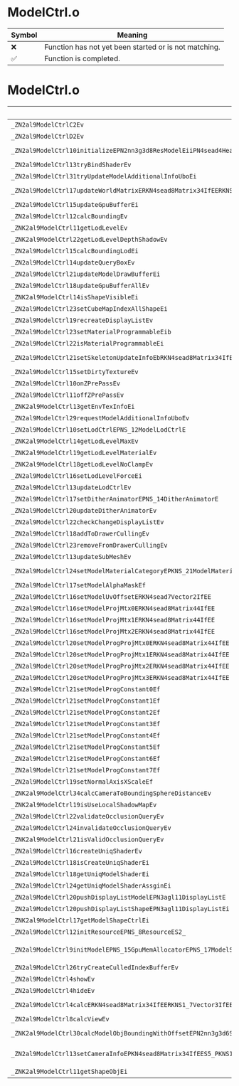 # ModelCtrl.o
| Symbol | Meaning 
| ------------- | ------------- 
| :x: | Function has not yet been started or is not matching. 
| :white_check_mark: | Function is completed. 


# ModelCtrl.o
| Symbol (Mangled) | Symbol (Demangled) | Decompiled? |
| ------------- |  ------------- | ------------- |
| `_ZN2al9ModelCtrlC2Ev` | `al::ModelCtrl::ModelCtrl(void)` | :white_check_mark: |
| `_ZN2al9ModelCtrlD2Ev` | `al::ModelCtrl::~ModelCtrl()` | :white_check_mark: |
| `_ZN2al9ModelCtrl10initializeEPN2nn3g3d8ResModelEiiPN4sead4HeapEPNS_12ShaderHolderE` | `al::ModelCtrl::initialize(nn::g3d::ResModel *,int,int,sead::Heap *,al::ShaderHolder *)` | :white_check_mark: |
| `_ZN2al9ModelCtrl13tryBindShaderEv` | `al::ModelCtrl::tryBindShader(void)` | :white_check_mark: |
| `_ZN2al9ModelCtrl31tryUpdateModelAdditionalInfoUboEi` | `al::ModelCtrl::tryUpdateModelAdditionalInfoUbo(int)` | :white_check_mark: |
| `_ZN2al9ModelCtrl17updateWorldMatrixERKN4sead8Matrix34IfEERKNS1_7Vector3IfEE` | `al::ModelCtrl::updateWorldMatrix(sead::Matrix34<float> const&,sead::Vector3<float> const&)` | :white_check_mark: |
| `_ZN2al9ModelCtrl15updateGpuBufferEi` | `al::ModelCtrl::updateGpuBuffer(int)` | :white_check_mark: |
| `_ZN2al9ModelCtrl12calcBoundingEv` | `al::ModelCtrl::calcBounding(void)` | :white_check_mark: |
| `_ZNK2al9ModelCtrl11getLodLevelEv` | `al::ModelCtrl::getLodLevel(void)const` | :white_check_mark: |
| `_ZNK2al9ModelCtrl22getLodLevelDepthShadowEv` | `al::ModelCtrl::getLodLevelDepthShadow(void)const` | :white_check_mark: |
| `_ZN2al9ModelCtrl15calcBoundingLodEi` | `al::ModelCtrl::calcBoundingLod(int)` | :white_check_mark: |
| `_ZN2al9ModelCtrl14updateQueryBoxEv` | `al::ModelCtrl::updateQueryBox(void)` | :white_check_mark: |
| `_ZN2al9ModelCtrl21updateModelDrawBufferEi` | `al::ModelCtrl::updateModelDrawBuffer(int)` | :white_check_mark: |
| `_ZN2al9ModelCtrl18updateGpuBufferAllEv` | `al::ModelCtrl::updateGpuBufferAll(void)` | :white_check_mark: |
| `_ZNK2al9ModelCtrl14isShapeVisibleEi` | `al::ModelCtrl::isShapeVisible(int)const` | :white_check_mark: |
| `_ZN2al9ModelCtrl23setCubeMapIndexAllShapeEi` | `al::ModelCtrl::setCubeMapIndexAllShape(int)` | :white_check_mark: |
| `_ZN2al9ModelCtrl19recreateDisplayListEv` | `al::ModelCtrl::recreateDisplayList(void)` | :white_check_mark: |
| `_ZN2al9ModelCtrl23setMaterialProgrammableEib` | `al::ModelCtrl::setMaterialProgrammable(int,bool)` | :white_check_mark: |
| `_ZN2al9ModelCtrl22isMaterialProgrammableEi` | `al::ModelCtrl::isMaterialProgrammable(int)` | :white_check_mark: |
| `_ZN2al9ModelCtrl21setSkeletonUpdateInfoEbRKN4sead8Matrix34IfEERKNS1_7Vector3IfEE` | `al::ModelCtrl::setSkeletonUpdateInfo(bool,sead::Matrix34<float> const&,sead::Vector3<float> const&)` | :white_check_mark: |
| `_ZN2al9ModelCtrl15setDirtyTextureEv` | `al::ModelCtrl::setDirtyTexture(void)` | :white_check_mark: |
| `_ZN2al9ModelCtrl10onZPrePassEv` | `al::ModelCtrl::onZPrePass(void)` | :white_check_mark: |
| `_ZN2al9ModelCtrl11offZPrePassEv` | `al::ModelCtrl::offZPrePass(void)` | :white_check_mark: |
| `_ZNK2al9ModelCtrl13getEnvTexInfoEi` | `al::ModelCtrl::getEnvTexInfo(int)const` | :white_check_mark: |
| `_ZN2al9ModelCtrl29requestModelAdditionalInfoUboEv` | `al::ModelCtrl::requestModelAdditionalInfoUbo(void)` | :white_check_mark: |
| `_ZN2al9ModelCtrl10setLodCtrlEPNS_12ModelLodCtrlE` | `al::ModelCtrl::setLodCtrl(al::ModelLodCtrl *)` | :white_check_mark: |
| `_ZNK2al9ModelCtrl14getLodLevelMaxEv` | `al::ModelCtrl::getLodLevelMax(void)const` | :white_check_mark: |
| `_ZNK2al9ModelCtrl19getLodLevelMaterialEv` | `al::ModelCtrl::getLodLevelMaterial(void)const` | :white_check_mark: |
| `_ZNK2al9ModelCtrl18getLodLevelNoClampEv` | `al::ModelCtrl::getLodLevelNoClamp(void)const` | :white_check_mark: |
| `_ZN2al9ModelCtrl16setLodLevelForceEi` | `al::ModelCtrl::setLodLevelForce(int)` | :white_check_mark: |
| `_ZN2al9ModelCtrl13updateLodCtrlEv` | `al::ModelCtrl::updateLodCtrl(void)` | :white_check_mark: |
| `_ZN2al9ModelCtrl17setDitherAnimatorEPNS_14DitherAnimatorE` | `al::ModelCtrl::setDitherAnimator(al::DitherAnimator *)` | :white_check_mark: |
| `_ZN2al9ModelCtrl20updateDitherAnimatorEv` | `al::ModelCtrl::updateDitherAnimator(void)` | :white_check_mark: |
| `_ZN2al9ModelCtrl22checkChangeDisplayListEv` | `al::ModelCtrl::checkChangeDisplayList(void)` | :white_check_mark: |
| `_ZN2al9ModelCtrl18addToDrawerCullingEv` | `al::ModelCtrl::addToDrawerCulling(void)` | :white_check_mark: |
| `_ZN2al9ModelCtrl23removeFromDrawerCullingEv` | `al::ModelCtrl::removeFromDrawerCulling(void)` | :white_check_mark: |
| `_ZN2al9ModelCtrl13updateSubMeshEv` | `al::ModelCtrl::updateSubMesh(void)` | :white_check_mark: |
| `_ZN2al9ModelCtrl24setModelMaterialCategoryEPKNS_21ModelMaterialCategoryE` | `al::ModelCtrl::setModelMaterialCategory(al::ModelMaterialCategory const*)` | :white_check_mark: |
| `_ZN2al9ModelCtrl17setModelAlphaMaskEf` | `al::ModelCtrl::setModelAlphaMask(float)` | :white_check_mark: |
| `_ZN2al9ModelCtrl16setModelUvOffsetERKN4sead7Vector2IfEE` | `al::ModelCtrl::setModelUvOffset(sead::Vector2<float> const&)` | :white_check_mark: |
| `_ZN2al9ModelCtrl16setModelProjMtx0ERKN4sead8Matrix44IfEE` | `al::ModelCtrl::setModelProjMtx0(sead::Matrix44<float> const&)` | :white_check_mark: |
| `_ZN2al9ModelCtrl16setModelProjMtx1ERKN4sead8Matrix44IfEE` | `al::ModelCtrl::setModelProjMtx1(sead::Matrix44<float> const&)` | :white_check_mark: |
| `_ZN2al9ModelCtrl16setModelProjMtx2ERKN4sead8Matrix44IfEE` | `al::ModelCtrl::setModelProjMtx2(sead::Matrix44<float> const&)` | :white_check_mark: |
| `_ZN2al9ModelCtrl20setModelProgProjMtx0ERKN4sead8Matrix44IfEE` | `al::ModelCtrl::setModelProgProjMtx0(sead::Matrix44<float> const&)` | :white_check_mark: |
| `_ZN2al9ModelCtrl20setModelProgProjMtx1ERKN4sead8Matrix44IfEE` | `al::ModelCtrl::setModelProgProjMtx1(sead::Matrix44<float> const&)` | :white_check_mark: |
| `_ZN2al9ModelCtrl20setModelProgProjMtx2ERKN4sead8Matrix44IfEE` | `al::ModelCtrl::setModelProgProjMtx2(sead::Matrix44<float> const&)` | :white_check_mark: |
| `_ZN2al9ModelCtrl20setModelProgProjMtx3ERKN4sead8Matrix44IfEE` | `al::ModelCtrl::setModelProgProjMtx3(sead::Matrix44<float> const&)` | :white_check_mark: |
| `_ZN2al9ModelCtrl21setModelProgConstant0Ef` | `al::ModelCtrl::setModelProgConstant0(float)` | :white_check_mark: |
| `_ZN2al9ModelCtrl21setModelProgConstant1Ef` | `al::ModelCtrl::setModelProgConstant1(float)` | :white_check_mark: |
| `_ZN2al9ModelCtrl21setModelProgConstant2Ef` | `al::ModelCtrl::setModelProgConstant2(float)` | :white_check_mark: |
| `_ZN2al9ModelCtrl21setModelProgConstant3Ef` | `al::ModelCtrl::setModelProgConstant3(float)` | :white_check_mark: |
| `_ZN2al9ModelCtrl21setModelProgConstant4Ef` | `al::ModelCtrl::setModelProgConstant4(float)` | :white_check_mark: |
| `_ZN2al9ModelCtrl21setModelProgConstant5Ef` | `al::ModelCtrl::setModelProgConstant5(float)` | :white_check_mark: |
| `_ZN2al9ModelCtrl21setModelProgConstant6Ef` | `al::ModelCtrl::setModelProgConstant6(float)` | :white_check_mark: |
| `_ZN2al9ModelCtrl21setModelProgConstant7Ef` | `al::ModelCtrl::setModelProgConstant7(float)` | :white_check_mark: |
| `_ZN2al9ModelCtrl19setNormalAxisXScaleEf` | `al::ModelCtrl::setNormalAxisXScale(float)` | :white_check_mark: |
| `_ZNK2al9ModelCtrl34calcCameraToBoundingSphereDistanceEv` | `al::ModelCtrl::calcCameraToBoundingSphereDistance(void)const` | :white_check_mark: |
| `_ZNK2al9ModelCtrl19isUseLocalShadowMapEv` | `al::ModelCtrl::isUseLocalShadowMap(void)const` | :white_check_mark: |
| `_ZN2al9ModelCtrl22validateOcclusionQueryEv` | `al::ModelCtrl::validateOcclusionQuery(void)` | :white_check_mark: |
| `_ZN2al9ModelCtrl24invalidateOcclusionQueryEv` | `al::ModelCtrl::invalidateOcclusionQuery(void)` | :white_check_mark: |
| `_ZNK2al9ModelCtrl21isValidOcclusionQueryEv` | `al::ModelCtrl::isValidOcclusionQuery(void)const` | :white_check_mark: |
| `_ZN2al9ModelCtrl16createUniqShaderEv` | `al::ModelCtrl::createUniqShader(void)` | :white_check_mark: |
| `_ZN2al9ModelCtrl18isCreateUniqShaderEi` | `al::ModelCtrl::isCreateUniqShader(int)` | :white_check_mark: |
| `_ZN2al9ModelCtrl18getUniqModelShaderEi` | `al::ModelCtrl::getUniqModelShader(int)` | :white_check_mark: |
| `_ZN2al9ModelCtrl24getUniqModelShaderAssginEi` | `al::ModelCtrl::getUniqModelShaderAssgin(int)` | :white_check_mark: |
| `_ZN2al9ModelCtrl20pushDisplayListModelEPN3agl11DisplayListE` | `al::ModelCtrl::pushDisplayListModel(agl::DisplayList *)` | :white_check_mark: |
| `_ZN2al9ModelCtrl20pushDisplayListShapeEPN3agl11DisplayListEi` | `al::ModelCtrl::pushDisplayListShape(agl::DisplayList *,int)` | :white_check_mark: |
| `_ZNK2al9ModelCtrl17getModelShapeCtrlEi` | `al::ModelCtrl::getModelShapeCtrl(int)const` | :white_check_mark: |
| `_ZN2al9ModelCtrl12initResourceEPNS_8ResourceES2_` | `al::ModelCtrl::initResource(al::Resource *,al::Resource *)` | :white_check_mark: |
| `_ZN2al9ModelCtrl9initModelEPNS_15GpuMemAllocatorEPNS_17ModelShaderHolderEPNS_29ModelOcclusionCullingDirectorEPNS_14ShadowDirectorEPNS_22PrepassTriangleCullingEii` | `al::ModelCtrl::initModel(al::GpuMemAllocator *,al::ModelShaderHolder *,al::ModelOcclusionCullingDirector *,al::ShadowDirector *,al::PrepassTriangleCulling *,int,int)` | :white_check_mark: |
| `_ZN2al9ModelCtrl26tryCreateCulledIndexBufferEv` | `al::ModelCtrl::tryCreateCulledIndexBuffer(void)` | :white_check_mark: |
| `_ZN2al9ModelCtrl4showEv` | `al::ModelCtrl::show(void)` | :white_check_mark: |
| `_ZN2al9ModelCtrl4hideEv` | `al::ModelCtrl::hide(void)` | :white_check_mark: |
| `_ZN2al9ModelCtrl4calcERKN4sead8Matrix34IfEERKNS1_7Vector3IfEE` | `al::ModelCtrl::calc(sead::Matrix34<float> const&,sead::Vector3<float> const&)` | :white_check_mark: |
| `_ZN2al9ModelCtrl8calcViewEv` | `al::ModelCtrl::calcView(void)` | :white_check_mark: |
| `_ZNK2al9ModelCtrl30calcModelObjBoundingWithOffsetEPN2nn3g3d6SphereE` | `al::ModelCtrl::calcModelObjBoundingWithOffset(nn::g3d::Sphere *)const` | :white_check_mark: |
| `_ZN2al9ModelCtrl13setCameraInfoEPKN4sead8Matrix34IfEES5_PKNS1_8Matrix44IfEES9_` | `al::ModelCtrl::setCameraInfo(sead::Matrix34<float> const*,sead::Matrix34<float> const*,sead::Matrix44<float> const*,sead::Matrix44<float> const*)` | :white_check_mark: |
| `_ZNK2al9ModelCtrl11getShapeObjEi` | `al::ModelCtrl::getShapeObj(int)const` | :white_check_mark: |

